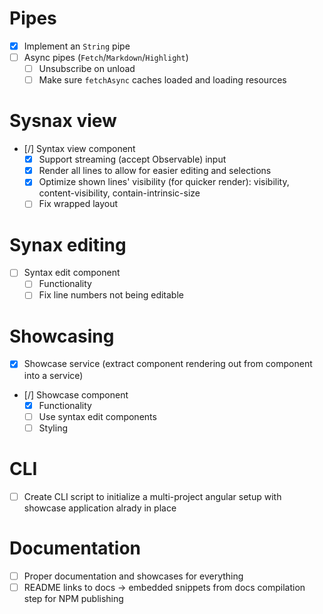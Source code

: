 # Pipes

- [x] Implement an `String` pipe
- [ ] Async pipes (`Fetch`/`Markdown`/`Highlight`)
  - [ ] Unsubscribe on unload
  - [ ] Make sure `fetchAsync` caches loaded and loading resources

# Sysnax view

- [/] Syntax view component
  - [x] Support streaming (accept Observable) input
  - [x] Render all lines to allow for easier editing and selections
  - [x] Optimize shown lines' visibility (for quicker render): visibility, content-visibility, contain-intrinsic-size
  - [ ] Fix wrapped layout

# Synax editing

- [ ] Syntax edit component
  - [ ] Functionality
  - [ ] Fix line numbers not being editable

# Showcasing

- [x] Showcase service (extract component rendering out from component into a service)
- [/] Showcase component
  - [x] Functionality
  - [ ] Use syntax edit components
  - [ ] Styling

# CLI

- [ ] Create CLI script to initialize a multi-project angular setup with showcase application alrady in place

# Documentation

- [ ] Proper documentation and showcases for everything
- [ ] README links to docs -> embedded snippets from docs compilation step for NPM publishing

